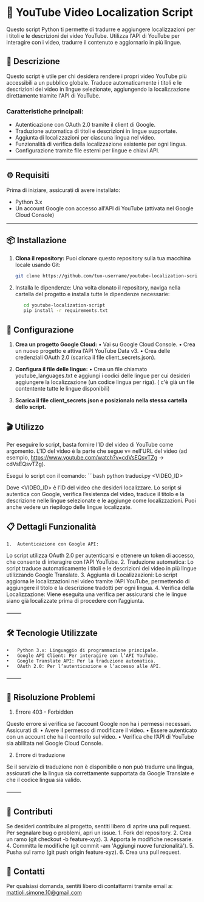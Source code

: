 # 🎥 YouTube Video Localization Script

Questo script Python ti permette di tradurre e aggiungere localizzazioni per i titoli e le descrizioni dei video YouTube. Utilizza l'API di YouTube per interagire con i video, tradurre il contenuto e aggiornarlo in più lingue.

## 📝 Descrizione

Questo script è utile per chi desidera rendere i propri video YouTube più accessibili a un pubblico globale. Traduce automaticamente i titoli e le descrizioni dei video in lingue selezionate, aggiungendo la localizzazione direttamente tramite l'API di YouTube.

### Caratteristiche principali:
- Autenticazione con OAuth 2.0 tramite il client di Google.
- Traduzione automatica di titoli e descrizioni in lingue supportate.
- Aggiunta di localizzazioni per ciascuna lingua nel video.
- Funzionalità di verifica della localizzazione esistente per ogni lingua.
- Configurazione tramite file esterni per lingue e chiavi API.

---

## ⚙️ Requisiti

Prima di iniziare, assicurati di avere installato:

- Python 3.x
- Un account Google con accesso all'API di YouTube (attivata nel Google Cloud Console)

---

## 📦 Installazione

1. **Clona il repository:**
   Puoi clonare questo repository sulla tua macchina locale usando Git:
   ```bash
   git clone https://github.com/tuo-username/youtube-localization-script.git

2.	Installa le dipendenze:
    Una volta clonato il repository, naviga nella cartella del progetto e installa tutte le dipendenze necessarie:
     ```bash
        cd youtube-localization-script
        pip install -r requirements.txt

## 🚀 Configurazione
1.	**Crea un progetto Google Cloud:**
        •	Vai su Google Cloud Console.
        •	Crea un nuovo progetto e attiva l’API YouTube Data v3.
        •	Crea delle credenziali OAuth 2.0 (scarica il file client_secrets.json).
	
2.	**Configura il file delle lingue:**
	    •	Crea un file chiamato youtube_languages.txt e aggiungi i codici delle lingue per cui desideri aggiungere la localizzazione (un codice lingua per riga). ( c'è già un file contentente tutte le lingue disponibili)
    
3.	**Scarica il file client_secrets.json e posizionalo nella stessa cartella dello script.**

## 🎬 Utilizzo

Per eseguire lo script, basta fornire l’ID del video di YouTube come argomento. L’ID del video è la parte che segue v= nell’URL del video (ad esempio, https://www.youtube.com/watch?v=cdVsEQsvTZg → cdVsEQsvTZg).

Esegui lo script con il comando:
    ```bash
        python traduci.py <VIDEO_ID>

Dove <VIDEO_ID> è l’ID del video che desideri localizzare.
Lo script si autentica con Google, verifica l’esistenza del video, traduce il titolo e la descrizione nelle lingue selezionate e le aggiunge come localizzazioni. Puoi anche vedere un riepilogo delle lingue localizzate.

## 📋 Dettagli Funzionalità
	1.	Autenticazione con Google API:
Lo script utilizza OAuth 2.0 per autenticarsi e ottenere un token di accesso, che consente di interagire con l’API YouTube.
	2.	Traduzione automatica:
Lo script traduce automaticamente i titoli e le descrizioni dei video in più lingue utilizzando Google Translate.
	3.	Aggiunta di Localizzazioni:
Lo script aggiorna le localizzazioni nel video tramite l’API YouTube, permettendo di aggiungere il titolo e la descrizione tradotti per ogni lingua.
	4.	Verifica della Localizzazione:
Viene eseguita una verifica per assicurarsi che le lingue siano già localizzate prima di procedere con l’aggiunta.

⸻

## 🛠️ Tecnologie Utilizzate
	•	Python 3.x: Linguaggio di programmazione principale.
	•	Google API Client: Per interagire con l’API YouTube.
	•	Google Translate API: Per la traduzione automatica.
	•	OAuth 2.0: Per l’autenticazione e l’accesso alle API.

⸻

## 🔧 Risoluzione Problemi

1. Errore 403 - Forbidden

Questo errore si verifica se l’account Google non ha i permessi necessari. Assicurati di:
	•	Avere il permesso di modificare il video.
	•	Essere autenticato con un account che ha il controllo sul video.
	•	Verifica che l’API di YouTube sia abilitata nel Google Cloud Console.

2. Errore di traduzione

Se il servizio di traduzione non è disponibile o non può tradurre una lingua, assicurati che la lingua sia correttamente supportata da Google Translate e che il codice lingua sia valido.

⸻

## 📄 Contributi

Se desideri contribuire al progetto, sentiti libero di aprire una pull request. Per segnalare bug o problemi, apri un issue.
	1.	Fork del repository.
	2.	Crea un ramo (git checkout -b feature-xyz).
	3.	Apporta le modifiche necessarie.
	4.	Committa le modifiche (git commit -am 'Aggiungi nuove funzionalità').
	5.	Pusha sul ramo (git push origin feature-xyz).
	6.	Crea una pull request.

## 📧 Contatti

Per qualsiasi domanda, sentiti libero di contattarmi tramite email a: mattioli.simone.10@gmail.com